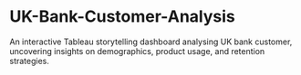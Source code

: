 # UK-Bank-Customer-Analysis
An interactive Tableau storytelling dashboard analysing UK bank customer, uncovering insights on demographics, product usage, and retention strategies. 
